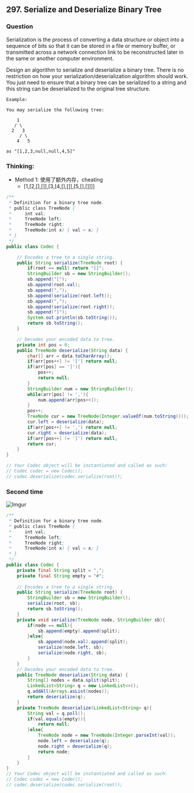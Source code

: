 ## 297. Serialize and Deserialize Binary Tree

### Question
Serialization is the process of converting a data structure or object into a sequence of bits so that it can be stored in a file or memory buffer, or transmitted across a network connection link to be reconstructed later in the same or another computer environment.

Design an algorithm to serialize and deserialize a binary tree. There is no restriction on how your serialization/deserialization algorithm should work. You just need to ensure that a binary tree can be serialized to a string and this string can be deserialized to the original tree structure.

```
Example:

You may serialize the following tree:

    1
   / \
  2   3
     / \
    4   5

as "[1,2,3,null,null,4,5]"
```

### Thinking:
* Method 1: 使用了额外内存，cheating
	* [1,[2,[],[]],[3,[4,[],[]],[5,[],[]]]]

```Java
/**
 * Definition for a binary tree node.
 * public class TreeNode {
 *     int val;
 *     TreeNode left;
 *     TreeNode right;
 *     TreeNode(int x) { val = x; }
 * }
 */
public class Codec {

    // Encodes a tree to a single string.
    public String serialize(TreeNode root) {
        if(root == null) return "[]";
        StringBuilder sb = new StringBuilder();
        sb.append("[");
        sb.append(root.val);
        sb.append(",");
        sb.append(serialize(root.left));
        sb.append(",");
        sb.append(serialize(root.right));
        sb.append("]");
        System.out.println(sb.toString());
        return sb.toString();
    }

    // Decodes your encoded data to tree.
    private int pos = 0;
    public TreeNode deserialize(String data) {
        char[] arr = data.toCharArray();
        if(arr[pos++] != '[') return null;
        if(arr[pos] == ']'){
            pos++;
            return null;
        }
        StringBuilder num = new StringBuilder();
        while(arr[pos] != ','){
            num.append(arr[pos++]);
        }
        pos++;
        TreeNode cur = new TreeNode(Integer.valueOf(num.toString()));
        cur.left = deserialize(data);
        if(arr[pos++] != ',') return null;
        cur.right = deserialize(data);
        if(arr[pos++] != ']') return null;
        return cur;
    }
}

// Your Codec object will be instantiated and called as such:
// Codec codec = new Codec();
// codec.deserialize(codec.serialize(root));
```

### Second time
![Imgur](https://i.imgur.com/IcQCB2w.png)
```Java
/**
 * Definition for a binary tree node.
 * public class TreeNode {
 *     int val;
 *     TreeNode left;
 *     TreeNode right;
 *     TreeNode(int x) { val = x; }
 * }
 */
public class Codec {
    private final String split = ",";
    private final String empty = "#";
    
    // Encodes a tree to a single string.
    public String serialize(TreeNode root) {
        StringBuilder sb = new StringBuilder();
        serialize(root, sb);
        return sb.toString();
    }
    private void serialize(TreeNode node, StringBuilder sb){
        if(node == null){
            sb.append(empty).append(split);
        }else{
            sb.append(node.val).append(split);
            serialize(node.left, sb);
            serialize(node.right, sb);
        }
    }
    // Decodes your encoded data to tree.
    public TreeNode deserialize(String data) {
        String[] nodes = data.split(split);
        LinkedList<String> q = new LinkedList<>();
        q.addAll(Arrays.asList(nodes));
        return deserialize(q);
    }
    private TreeNode deserialize(LinkedList<String> q){
        String val = q.poll();
        if(val.equals(empty)){
            return null;
        }else{
            TreeNode node = new TreeNode(Integer.parseInt(val));
            node.left = deserialize(q);
            node.right = deserialize(q);
            return node;
        }
    }
}
// Your Codec object will be instantiated and called as such:
// Codec codec = new Codec();
// codec.deserialize(codec.serialize(root));
```